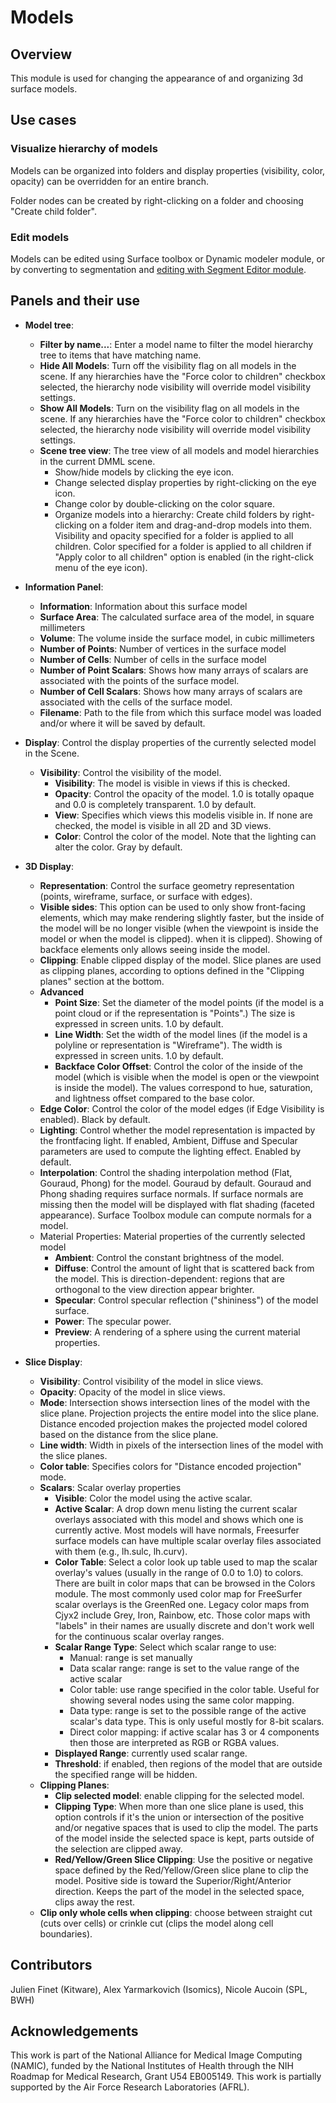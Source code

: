 # Models

## Overview

This module is used for changing the appearance of and organizing 3d surface models.

## Use cases

### Visualize hierarchy of models

Models can be organized into folders and display properties (visibility, color, opacity) can be overridden for an entire branch.

Folder nodes can be created by right-clicking on a folder and choosing "Create child folder".

### Edit models

Models can be edited using Surface toolbox or Dynamic modeler module, or by converting to segmentation and [editing with Segment Editor module](segmentations.md#editing-a-segmentation-imported-from-model-surface-mesh-file).

## Panels and their use

- **Model tree**:
  - **Filter by name...**: Enter a model name to filter the model hierarchy tree to items that have matching name.
  - **Hide All Models**: Turn off the visibility flag on all models in the scene. If any hierarchies have the "Force color to children" checkbox selected, the hierarchy node visibility will override model visibility settings.
  - **Show All Models**: Turn on the visibility flag on all models in the scene. If any hierarchies have the "Force color to children" checkbox selected, the hierarchy node visibility will override model visibility settings.
  - **Scene tree view**: The tree view of all models and model hierarchies in the current DMML scene.
    - Show/hide models by clicking the eye icon.
    - Change selected display properties by right-clicking on the eye icon.
    - Change color by double-clicking on the color square.
    - Organize models into a hierarchy: Create child folders by right-clicking on a folder item and drag-and-drop models into them. Visibility and opacity specified for a folder is applied to all children. Color specified for a folder is applied to all children if "Apply color to all children" option is enabled (in the right-click menu of the eye icon).

- **Information Panel**:
  - **Information**: Information about this surface model
  - **Surface Area**: The calculated surface area of the model, in square millimeters
  - **Volume**: The volume inside the surface model, in cubic millimeters
  - **Number of Points**: Number of vertices in the surface model
  - **Number of Cells**: Number of cells in the surface model
  - **Number of Point Scalars**: Shows how many arrays of scalars are associated with the points of the surface model.
  - **Number of Cell Scalars**: Shows how many arrays of scalars are associated with the cells of the surface model.
  - **Filename**: Path to the file from which this surface model was loaded and/or where it will be saved by default.

- **Display**: Control the display properties of the currently selected model in the Scene.
  - **Visibility**: Control the visibility of the model.
    - **Visibility**: The model is visible in views if this is checked.
    - **Opacity**: Control the opacity of the model. 1.0 is totally opaque and 0.0 is completely transparent. 1.0 by default.
    - **View**: Specifies which views this modelis visible in. If none are checked, the model is visible in all 2D and 3D views.
    - **Color**: Control the color of the model. Note that the lighting can alter the color. Gray by default.
- **3D Display**:
    - **Representation**: Control the surface geometry representation (points, wireframe, surface, or surface with edges).
    - **Visible sides**: This option can be used to only show front-facing elements, which may make rendering slightly faster, but the inside of the model will be no longer visible (when the viewpoint is inside the model or when the model is clipped). when it is clipped). Showing of backface elements only allows seeing inside the model.
    - **Clipping**: Enable clipped display of the model. Slice planes are used as clipping planes, according to options defined in the "Clipping planes" section at the bottom.
    - **Advanced**
      - **Point Size**: Set the diameter of the model points (if the model is a point cloud or if the representation is "Points".) The size is expressed in screen units. 1.0 by default.
      - **Line Width**: Set the width of the model lines (if the model is a polyline or representation is "Wireframe"). The width is expressed in screen units. 1.0 by default.
      - **Backface Color Offset**: Control the color of the inside of the model (which is visible when the model is open or the viewpoint is inside the model). The values correspond to hue, saturation, and lightness offset compared to the base color.
    - **Edge Color**: Control the color of the model edges (if Edge Visibility is enabled). Black by default.
    - **Lighting**: Control whether the model representation is impacted by the frontfacing light. If enabled, Ambient, Diffuse and Specular parameters are used to compute the lighting effect. Enabled by default.
    - **Interpolation**: Control the shading interpolation method (Flat, Gouraud, Phong) for the model. Gouraud by default. Gouraud and Phong shading requires surface normals. If surface normals are missing then the model will be displayed with flat shading (faceted appearance). Surface Toolbox module can compute normals for a model.
    - Material Properties: Material properties of the currently selected model
      - **Ambient**: Control the constant brightness of the model.
      - **Diffuse**: Control the amount of light that is scattered back from the model. This is direction-dependent: regions that are orthogonal to the view direction appear brighter.
      - **Specular**: Control specular reflection ("shininess") of the model surface.
      - **Power**: The specular power.
      - **Preview**: A rendering of a sphere using the current material properties.
- **Slice Display**:
    - **Visibility**: Control visibility of the model in slice views.
    - **Opacity**: Opacity of the model in slice views.
    - **Mode**: Intersection shows intersection lines of the model with the slice plane. Projection projects the entire model into the slice plane. Distance encoded projection makes the projected model colored based on the distance from the slice plane.
    - **Line width**: Width in pixels of the intersection lines of the model with the slice planes.
    - **Color table**: Specifies colors for "Distance encoded projection" mode.
  - **Scalars**: Scalar overlay properties
    - **Visible**: Color the model using the active scalar.
    - **Active Scalar**: A drop down menu listing the current scalar overlays associated with this model and shows which one is currently active. Most models will have normals, Freesurfer surface models can have multiple scalar overlay files associated with them (e.g., lh.sulc, lh.curv).
    - **Color Table**: Select a color look up table used to map the scalar overlay's values  (usually in the range of 0.0 to 1.0) to colors. There are built in color maps that can be browsed in the Colors module. The most commonly used color map for FreeSurfer scalar overlays is the GreenRed one. Legacy color maps from Cjyx2 include Grey, Iron, Rainbow, etc. Those color maps with "labels" in their names are usually discrete and don't work well for the continuous scalar overlay ranges.
    - **Scalar Range Type**: Select which scalar range to use:
      - Manual: range is set manually
      - Data scalar range: range is set to the value range of the active scalar
      - Color table: use range specified in the color table. Useful for showing several nodes using the same color mapping.
      - Data type: range is set to the possible range of the active scalar's data type. This is only useful mostly for 8-bit scalars.
      - Direct color mapping: if active scalar has 3 or 4 components then those are interpreted as RGB or RGBA values.
    - **Displayed Range**: currently used scalar range.
    - **Threshold**: if enabled, then regions of the model that are outside the specified range will be hidden.
  - **Clipping Planes**:
    - **Clip selected model**: enable clipping for the selected model.
    - **Clipping Type**: When more than one slice plane is used, this option controls if it's the union or intersection of the positive and/or negative spaces that is used to clip the model. The parts of the model inside the selected space is kept, parts outside of the selection are clipped away.
    - **Red/Yellow/Green Slice Clipping**: Use the positive or negative space defined by the Red/Yellow/Green slice plane to clip the model. Positive side is toward the Superior/Right/Anterior direction. Keeps the part of the model in the selected space, clips away the rest.
  - **Clip only whole cells when clipping**: choose between straight cut (cuts over cells) or crinkle cut (clips the model along cell boundaries).

## Contributors

Julien Finet (Kitware), Alex Yarmarkovich (Isomics), Nicole Aucoin (SPL, BWH)

## Acknowledgements

This work is part of the National Alliance for Medical Image Computing (NAMIC), funded by the National Institutes of Health through the NIH Roadmap for Medical Research, Grant U54 EB005149. This work is partially supported by the Air Force Research Laboratories (AFRL).
